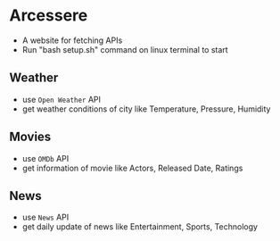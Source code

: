 # Arcessere
* A website for fetching APIs
* Run "bash setup.sh" command on linux terminal to start

## Weather
* use `Open Weather` API
* get weather conditions of city like Temperature, Pressure, Humidity

## Movies
* use `OMDb` API
* get information of movie like Actors, Released Date, Ratings

## News
* use `News` API
* get daily update of news like Entertainment, Sports, Technology